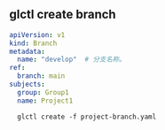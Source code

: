 ## glctl create branch

``` yaml
apiVersion: v1
kind: Branch
metadata:
  name: "develop"  # 分支名称。
ref:
  branch: main
subjects: 
  group: Group1
  name: Project1
```

``` shell
  glctl create -f project-branch.yaml
```